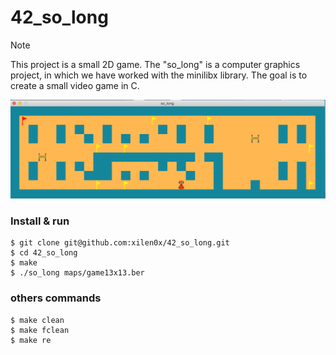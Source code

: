 # 42_so_long
> [!NOTE]
> This project is a small 2D game. 
The "so_long" is a computer graphics project, in which we have worked with the minilibx library. The goal is to create a small video game in C.  
> 

<!-- ![Screenshot](https://raw.githubusercontent.com/xilen0x/xilen0x/master/images_x_repos/so_long.png) -->
[![Watch the video](https://raw.githubusercontent.com/xilen0x/xilen0x/master/images_x_repos/so_long.png)](https://github.com/xilen0x/xilen0x/raw/master/recording.mov)

### Install & run
```
$ git clone git@github.com:xilen0x/42_so_long.git
$ cd 42_so_long
$ make
$ ./so_long maps/game13x13.ber
```
### others commands
```
$ make clean
$ make fclean
$ make re
```
